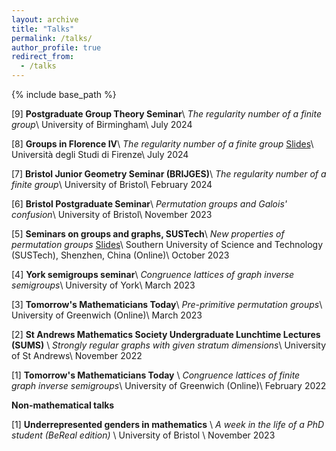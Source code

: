 ```yaml
---
layout: archive
title: "Talks"
permalink: /talks/
author_profile: true
redirect_from:
  - /talks
---
```


{% include base_path %}

[9] **Postgraduate Group Theory Seminar**\\
*The regularity number of a finite group*\\
University of Birmingham\\
July 2024

[8] **Groups in Florence IV**\\
*The regularity number of a finite group* [Slides](/files/Florence_M_Anagnostopoulou-Merkouri.pdf)\\
Università degli Studi di Firenze\\
July 2024

[7] **Bristol Junior Geometry Seminar (BRIJGES)**\\
*The regularity number of a finite group*\\
University of Bristol\\
February 2024

[6] **Bristol Postgraduate Seminar**\\
*Permutation groups and Galois' confusion*\\
University of Bristol\\
November 2023

[5] **Seminars on groups and graphs, SUSTech**\\
*New properties of permutation groups* [Slides](/files/SUSTech.pdf)\\
Southern University of Science and Technology (SUSTech), Shenzhen, China (Online)\\
October 2023

[4] **York semigroups seminar**\\
*Congruence lattices of graph inverse semigroups*\\
University of York\\
March 2023

[3] **Tomorrow's Mathematicians Today**\\
*Pre-primitive permutation groups*\\
University of Greenwich (Online)\\
March 2023

[2] **St Andrews Mathematics Society Undergraduate Lunchtime Lectures (SUMS)** \\
*Strongly regular graphs with given stratum dimensions*\\
University of St Andrews\\
November 2022

[1] **Tomorrow's Mathematicians Today** \\
*Congruence lattices of finite graph inverse semigroups*\\
University of Greenwich (Online)\\
February 2022

**Non-mathematical talks**

[1] **Underrepresented genders in mathematics** \\
*A week in the life of a PhD student (BeReal edition)* \\
University of Bristol \\
November 2023

  
